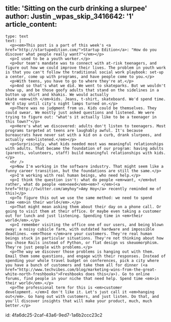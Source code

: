 title: 'Sitting on the curb drinking a slurpee'
author: Justin
_wpas_skip_3416642: '1'
article_content:
  -
    type: text
    text: |
      <p><em>This post is a part of this week's <a href="http://startupedition.com/">Startup Edition</a>: "How do you discover what people really want?"</em></p>
      <p>I used to be a youth worker.</p>
      <p>Our team's mandate was to connect with at-risk teenagers, and figure out how we could improve their lives. The problem in youth work is that you can't follow the traditional social work playbook: set-up a center, come up with programs, and have people come to you.</p>
      <p>With teens, you have to go to where they're at.</p>
      <p>And so that's what we did. We went to skateparks. But we wouldn't show up, and be those goofy adults that stand on the sidelines in a button up shirt and khakis. We would actually skate <em>with </em>kids. Jeans, t-shirt, skateboard. We'd spend time. We'd stay until city's night lamps turned on.</p>
      <p>There was no judgment from us. Kids could be themselves. They could swear. We mostly just asked questions and listened. We were trying to figure out: "what's it actually like to be a teenager in this town?"</p>
      <p>Here's what we discovered: adults don't listen to teenagers. Most programs targeted at teens are laughably awful. It's because bureaucrats have never sat with a kid on a curb, drank slurpees, and actually <em>listened.</em></p>
      <p>Surprisingly, what kids needed most was meaningful relationships with adults. That became the foundation of our program: having adults (parents, volunteers, staff) build meaningful relationships with kids.</p>
      <hr />
      <p>Now I'm working in the software industry. That might seem like a funny career transition, but the foundations are still the same.</p>
      <p>I'm working with real human beings, who need help.</p>
      <p>I think the question isn't: what do people <em>want, </em>but rather, what do people <em>need</em><em>? </em>(<a href="http://twitter.com/amyhoy">Amy Hoy</a> recently reminded me of this)</p>
      <p>To figure this out we use the same method: we need to spend time <em>in their world</em>.</p>
      <p>That might mean asking them about their day on a phone call. Or going to visit them at their office. Or maybe even taking a customer out for lunch and just listening. Spending time in <em>their world</em>.</p>
      <p>I remember visiting the office one of our users, and being blown away: a noisy cubicle farm, with outdated hardware and impossible deadlines. <em>Those </em>are your customers. They're real human beings stuck in particular situations. They're not thinking about how you chose Rails instead of Python, or flat design vs skeuomorphism. They're just people with problems.</p>
      <p>The way we discover those problems is hanging out with them. Email them some questions, and engage with their responses. Instead of spending your whole travel budget on conferences, pick a city where you have a bunch of customers and take them all for dinner (<a href="http://www.techvibes.com/blog/marketing-wins-from-the-great-white-north-freshbooks">Freshbooks does this</a>). Go to online forums, find people in your niche that need help. Spend time <em>in their world</em>.</p>
      <p>The professional term for this is <em>customer development. </em>I don't like it. Let's just call it <em>hanging out</em>. Go hang out with customers, and just listen. Do that, and you'll discover insights that will make your product, much, much better.</p>
      
id: 4fa6dc25-2caf-43a6-9ed7-1a6b2ccc23c2
